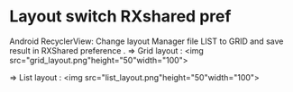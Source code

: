 # Layout switch RXshared pref

Android RecyclerView: Change layout Manager file LIST to GRID and save result in RXShared preference .
=> Grid layout :
<img src="grid_layout.png"height="50"width="100">

=> List layout :
<img src="list_layout.png"height="50"width="100">
